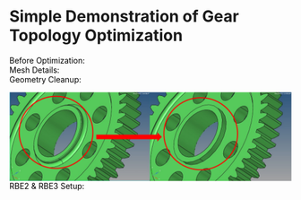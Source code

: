 # Simple Demonstration of Gear Topology Optimization
<span style="color:black"> Before Optimization:<br>
<span style="color:black"> Mesh Details:<br>
<span style="color:black"> Geometry Cleanup:<br>
<div style="display: flex; overflow-x: auto; white-space: nowrap;">
  <img src="Gear_Topo_GC_1.png" style="margin-right: 10px;">
  <img src="Gear_Topo_GC_2.png" style="margin-right: 10px;">
  <img src="Gear_Topo_GC_3.png" style="margin-right: 10px;">
  <img src="Gear_Topo_GC_4.png" style="margin-right: 10px;">
</div>
<span style="color:black"> RBE2 & RBE3 Setup:<br>
